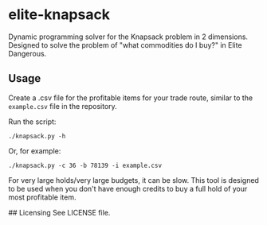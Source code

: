 # elite-knapsack
Dynamic programming solver for the Knapsack problem in 2 dimensions.
Designed to solve the problem of "what commodities do I buy?" in Elite
Dangerous.

## Usage
Create a .csv file for the profitable items for your trade route,
similar to the `example.csv` file in the repository.

Run the script:

    ./knapsack.py -h

Or, for example:

    ./knapsack.py -c 36 -b 78139 -i example.csv

For very large holds/very large budgets, it can be slow. This tool is
designed to be used when you don't have enough credits to buy a full hold
of your most profitable item.

## Licensing
See LICENSE file.
